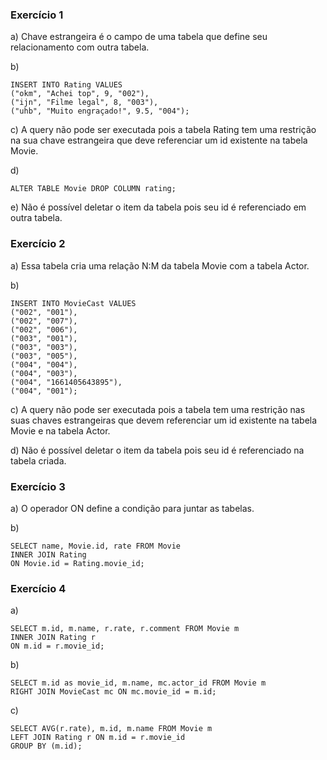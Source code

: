 ### Exercício 1
a)  Chave estrangeira é o campo de uma tabela que define seu relacionamento
com outra tabela.

b)
```
INSERT INTO Rating VALUES
("okm", "Achei top", 9, "002"),
("ijn", "Filme legal", 8, "003"),
("uhb", "Muito engraçado!", 9.5, "004");
```

c)  A query não pode ser executada pois a tabela Rating tem uma restrição na
sua chave estrangeira que deve referenciar um id existente na tabela Movie.

d)
```
ALTER TABLE Movie DROP COLUMN rating;
```

e)  Não é possível deletar o item da tabela pois seu id é referenciado em outra tabela.


### Exercício 2
a)  Essa tabela cria uma relação N:M da tabela Movie com a tabela Actor.

b)  
```
INSERT INTO MovieCast VALUES
("002", "001"),
("002", "007"),
("002", "006"),
("003", "001"),
("003", "003"),
("003", "005"),
("004", "004"),
("004", "003"),
("004", "1661405643895"),
("004", "001");
```

c)  A query não pode ser executada pois a tabela tem uma restrição nas
suas chaves estrangeiras que devem referenciar um id existente na tabela 
Movie e na tabela Actor.

d)  Não é possível deletar o item da tabela pois seu id é referenciado na tabela criada.


### Exercício 3
a)  O operador ON define a condição para juntar as tabelas.

b)
```
SELECT name, Movie.id, rate FROM Movie
INNER JOIN Rating
ON Movie.id = Rating.movie_id;
```


### Exercício 4
a)
```
SELECT m.id, m.name, r.rate, r.comment FROM Movie m
INNER JOIN Rating r
ON m.id = r.movie_id;
```

b)
```
SELECT m.id as movie_id, m.name, mc.actor_id FROM Movie m
RIGHT JOIN MovieCast mc ON mc.movie_id = m.id;
```

c)
```
SELECT AVG(r.rate), m.id, m.name FROM Movie m
LEFT JOIN Rating r ON m.id = r.movie_id
GROUP BY (m.id);
```